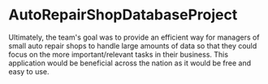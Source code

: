 # AutoRepairShopDatabaseProject
Ultimately, the team's goal was to provide an efficient way for managers of small auto repair shops to handle large amounts of data so that they could focus on the more important/relevant tasks in their business. This application would be beneficial across the nation as it would be free and easy to use.
